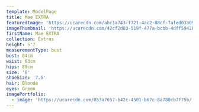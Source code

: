 ```yaml
---
template: ModelPage
title: Mae EXTRA
featuredImage: 'https://ucarecdn.com/abc1a743-f721-4ac2-88cf-7afed03309ac/'
imageThumbnail: 'https://ucarecdn.com/42cf2d03-519f-477a-bcbb-4dff5942b851/'
firstName: Mae EXTRA
collection: Extras
height: 5'7
measurementType: bust
bust: 84cm
waist: 63cm
hips: 89cm
size: '8'
shoeSize: '7.5'
hair: Blonde
eyes: Green
imagePortfolio:
  - image: 'https://ucarecdn.com/053a7657-b42c-4501-b67c-8a780cb7f75b/'
---
```


